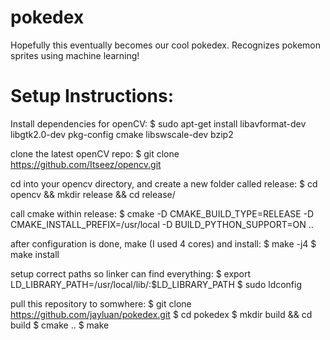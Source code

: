 pokedex
=======
Hopefully this eventually becomes our cool pokedex. Recognizes pokemon sprites using machine learning!


Setup Instructions:
=================
Install dependencies for openCV:
$ sudo apt-get install libavformat-dev libgtk2.0-dev pkg-config cmake libswscale-dev bzip2

clone the latest openCV repo:
$ git clone https://github.com/Itseez/opencv.git

cd into your opencv directory, and create a new folder called release:
$ cd opencv && mkdir release && cd release/

call cmake within release:
$ cmake -D CMAKE_BUILD_TYPE=RELEASE -D CMAKE_INSTALL_PREFIX=/usr/local -D BUILD_PYTHON_SUPPORT=ON ..

after configuration is done, make (I used 4 cores) and install:
$ make -j4
$ make install

setup correct paths so linker can find everything:
$ export LD_LIBRARY_PATH=/usr/local/lib/:$LD_LIBRARY_PATH
$ sudo ldconfig

pull this repository to somwhere:
$ git clone https://github.com/jayluan/pokedex.git
$ cd pokedex
$ mkdir build && cd build
$ cmake ..
$ make
